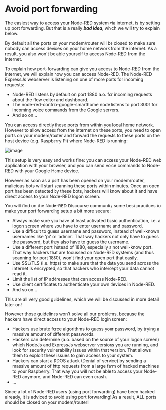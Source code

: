 # Avoid port forwarding

The easiest way to access your Node-RED system via internet, is by setting up port forwarding.  But that is a really ***bad idea***, which we will try to explain below.

By default all the ports on your modem/router will be closed to make sure nobody can access devices on your home network from the internet.  As a result, you also won't be able yourself to access Node-RED from the internet.  

To explain how port-forwarding can give you access to Node-RED from the internet, we will explain how you can access Node-RED.  The Node-RED ExpressJs webserver is listening on one of more ports for incoming requests:
+ Node-RED listens by default on port 1880 a.o. for incoming requests about the flow editor and dashboard.
+ The node-red-contrib-google-smarthome node listens to port 3001 for incoming voice commands from the Google servers.
+ And so on...

You can access directly these ports from within you local home network.  However to allow access from the internet on these ports, you need to open ports on your modem/router and forward the requests to these ports on the host device (e.g. Raspberry Pi) where Node-RED is running:

![image](https://github.com/bartbutenaers/Node-RED-security-basics/assets/14224149/2e85f777-7fed-4fd0-aa63-e5124d04993a)

This setup is very easy and works fine: you can access your Node-RED web application with your browser, and you can send voice commands to Node-RED with your Google Home device.

However as soon as a port has been opened on your modem/router, malicious bots will start scanning these ports within minutes.  Once an open port has been detected by these bots, hackers will know about it and have direct access to your Node-RED logon screen.

You will find on the Node-RED Discourse community some best practices to make your port forwarding setup a bit more secure:
+	Always make sure you have at least activated basic authentication, i.e. a logon screen where you have to enter username and password.
+	Use a difficult to guess username and password, instead of well-known usernames like 'pi' or 'admin'.  That way hackers not only have to guess the password, but they also have to guess the username.
+	Use a different port instead of 1880, especially a not well-know port.  That way hackers that are focussed on Node-RED systems (and thus scanning for port 1880), won’t find your open port that easily.
+	Use SSL/TLS (i.e. https) to make sure that the data you send across the internet is encrypted, so that hackers who intercept your data cannot read it.
+	Limit the list of IP addresses that can access Node-RED.
+	Use client certificates to authenticate your own devices in Node-RED.
+ And so on…

This are all very good guidelines, which we will be discussed in more detail later on!  

However those guidelines won’t solve all our problems, because the hackers have direct access to your Node-RED login screen:
+	Hackers use brute force algorithms to guess your password, by trying a massive amount of different passwords.
+	Hackers can determine (a.o. based on the source of your logon screen) which NodeJs and ExpressJs webserver versions you are running, and look for security vulnerability issues within that version.  That allows them to exploit these issues to gain access to your system.
+	Hackers can start a DDOS attack (Denial of service) by sending a massive amount of http requests from a large farm of hacked machines to your Raspberry.  That way you will not be able to access your Node-RED anymore, and Node-RED can even crash.
+	…

Since a lot of Node-RED users (using port forwarding) have been hacked already, it is adviced to avoid using port forwarding!  As a result, ALL ports should be closed on your modem/router!  
